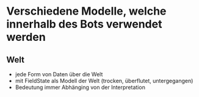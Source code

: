 # Verschiedene Modelle, welche innerhalb des Bots verwendet werden

## Welt
* jede Form von Daten über die Welt
* mit FieldState als Modell der Welt (trocken, überflutet, untergegangen)
* Bedeutung immer Abhänging von der Interpretation
